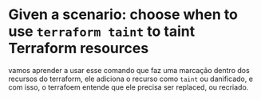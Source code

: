 # Given a scenario: choose when to use `terraform taint` to taint Terraform resources
vamos aprender a usar esse comando que faz uma marcação dentro dos recursos do terraform, ele adiciona o recurso como `taint` ou danificado, e com isso, o terrafoem entende que ele precisa ser replaced, ou recriado.


